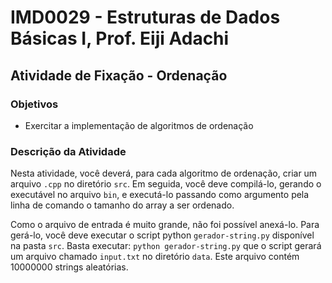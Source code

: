 # IMD0029 - Estruturas de Dados Básicas I, Prof. Eiji Adachi
## Atividade de Fixação - Ordenação

### Objetivos
- Exercitar a implementação de algoritmos de ordenação

### Descrição da Atividade
Nesta atividade, você deverá, para cada algoritmo de ordenação, criar um arquivo ``.cpp`` no diretório ``src``. Em seguida, você deve compilá-lo, gerando o executável no arquivo ``bin``, e executá-lo passando como argumento pela linha de comando o tamanho do array a ser ordenado. 

Como o arquivo de entrada é muito grande, não foi possível anexá-lo. Para gerá-lo, você deve executar o script python ``gerador-string.py`` disponível na pasta ``src``. Basta executar: ``python gerador-string.py`` que o script gerará um arquivo chamado ``input.txt`` no diretório ``data``. Este arquivo contém 10000000 strings aleatórias.